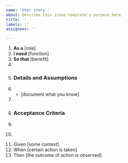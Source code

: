 ```yaml
---
name: 'User story '
about: Describe this issue template's purpose here.
title: ''
labels: ''
assignees: ''

---
```


1.	 **As a** [role]  
2.	 **I need** [function]  
3.	 **So that** [benefit]  
4.	   
5.	 ### Details and Assumptions
6.	 * [document what you know]
7.	   
8.	 ### Acceptance Criteria  
9.	   
10.	 ```gherkin
11.	 Given [some context]
12.	 When [certain action is taken]
13.	 Then [the outcome of action is observed]
 ```

